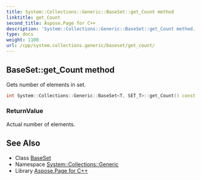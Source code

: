 ```yaml
---
title: System::Collections::Generic::BaseSet::get_Count method
linktitle: get_Count
second_title: Aspose.Page for C++
description: 'System::Collections::Generic::BaseSet::get_Count method. Gets number of elements in set in C++.'
type: docs
weight: 1100
url: /cpp/system.collections.generic/baseset/get_count/
---
```

## BaseSet::get_Count method


Gets number of elements in set.

```cpp
int System::Collections::Generic::BaseSet<T, SET_T>::get_Count() const override
```


### ReturnValue

Actual number of elements.

## See Also

* Class [BaseSet](../)
* Namespace [System::Collections::Generic](../../)
* Library [Aspose.Page for C++](../../../)
